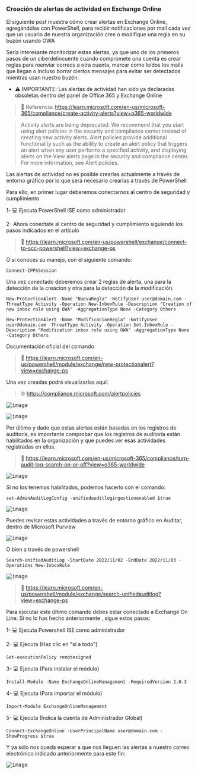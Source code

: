### Creación de alertas de actividad en Exchange Online

El siguiente post muestra cómo crear alertas en Exchange Online, agregándolas con PowerShell, para recibir notificaciones por mail cada vez que un usuario de nuestra organización cree o modifique una regla en su buzón usando OWA

Sería interesante monitorizar estas alertas, ya que uno de los primeros pasos de un ciberdelincuente cuando compromete una cuenta es crear reglas para reenviar correos a otra cuenta, marcar como leídos los mails que llegan o incluso borrar ciertos mensajes para evitar ser detectados mientras usan nuestro buzón.

* ⚠ IMPORTANTE: Las alertas de actividad han sido ya declaradas obsoletas dentro del panel de Office 365 y Exchange Online

> 📃 Referencia: https://learn.microsoft.com/en-us/microsoft-365/compliance/create-activity-alerts?view=o365-worldwide

> Activity alerts are being deprecated. We recommend that you start using alert policies in the security and compliance center instead of creating new activity alerts. Alert policies provide additional functionality such as the ability to create an alert policy that triggers an alert when any user performs a specified activity, and displaying alerts on the View alerts page in the security and compliance center. For more information, see Alert policies.

Las alertas de actividad no es posible crearlas actualmente a través de entorno gráfico por lo que será necesario crearlas a través de PowerShell

Para ello, en primer lugar deberemos conectarnos al centro de seguridad y cumplimiento

1- :computer: Ejecuta PowerShell ISE como administrador

2- Ahora conéctate al centro de seguridad y cumplimiento siguiendo los pasos indicados en el artículo

> 📃 https://learn.microsoft.com/en-us/powershell/exchange/connect-to-scc-powershell?view=exchange-ps

O si conoces su manejo, con el siguiente comando:

```shell
Connect-IPPSSession
```

Una vez conectado deberemos crear 2 reglas de alerta, una para la detección de la creacion y otra para la detección de la modificación. 

```shell
New-ProtectionAlert -Name "NuevaRegla" -NotifyUser user@domain.com -ThreatType Activity -Operation New-InboxRule -Description "Creation of new inbox rule using OWA" -AggregationType None -Category Others
```

```shell
New-ProtectionAlert -Name "ModificacionRegla" -NotifyUser user@domain.com -ThreatType Activity -Operation Set-InboxRule -Description "Modification inbox rule using OWA" -AggregationType None -Category Others
```

Documentación oficial del comando

> 📃 https://learn.microsoft.com/en-us/powershell/module/exchange/new-protectionalert?view=exchange-ps

Una vez creadas podrá visualizarlas aquí:

> :globe_with_meridians: https://compliance.microsoft.com/alertpolicies

<kbd>![image](https://user-images.githubusercontent.com/20743678/201100826-49c70b6f-45da-4c1c-9f56-1a36b5bd0c76.png)</kbd>

<kbd>![image](https://user-images.githubusercontent.com/20743678/201101490-13775871-125d-4ee2-adf1-34b4b4780891.png)</kbd>

Por último y dado que estas alertas están basadas en los registros de auditoría, es importante comprobar que los registros de auditoría están habilitados en la organización y que puedes ver esas actividades registradas en ellos.

> 📃 https://learn.microsoft.com/en-us/microsoft-365/compliance/turn-audit-log-search-on-or-off?view=o365-worldwide

<kbd>![image](https://user-images.githubusercontent.com/20743678/201099354-9dba0c10-d644-40f8-99b2-49d59396ea76.png)</kbd>

Si no los tenemos habilitados, podemos hacerlo con el comando:

```shell
set-AdminAuditLogConfig -unifiedauditlogingestionenabled $true
```

<kbd>![image](https://user-images.githubusercontent.com/20743678/201099652-48c2b50b-9a83-4ab4-ae92-d0202d678919.png)</kbd>

Puedes revisar estas actividades a través de entorno gráfico en Auditar, dentro de Microsoft Purview

<kbd>![image](https://user-images.githubusercontent.com/20743678/201102651-b2e5e93a-8b84-4701-b44c-c058b60fc013.png)</kbd>

O bien a través de powershell

```shell
Search-UnifiedAuditLog -StartDate 2022/11/02 -EndDate 2022/11/03 -Operations New-InboxRule
```

<kbd>![image](https://user-images.githubusercontent.com/20743678/201098912-5929430d-f900-4047-a4d0-52d00b4f225c.png)</kbd>

> 📃 https://learn.microsoft.com/en-us/powershell/module/exchange/search-unifiedauditlog?view=exchange-ps

Para ejecutar este último comando debes estar conectado a Exchange On Line. Si no lo has hecho anteriormente , sigue estos pasos:

1- :computer: Ejecuta Powershell ISE como administrador

2- :computer: Ejecuta (Haz clic en "sí a todo")

```shell
Set-executionPolicy remotesigned 
```

3- :computer: Ejecuta (Para instalar el módulo)

```shell
Install-Module -Name ExchangeOnlineManagement -RequiredVersion 2.0.3
```

4- :computer: Ejecuta (Para importar el módulo)

```shell
Import-Module ExchangeOnlineManagement 
```

5- :computer: Ejecuta (Indica la cuenta de Administrador Global)

```shell
Connect-ExchangeOnline -UserPrincipalName user@domain.com -ShowProgress $true 
```

Y ya sólo nos queda esperar a que nos lleguen las alertas a nuestro correo electrónico indicado anteriormente para este fin:

<kbd>![image](https://user-images.githubusercontent.com/20743678/201106028-0c32f47d-6115-4da0-94ed-000ec53427fc.png)</kbd>
